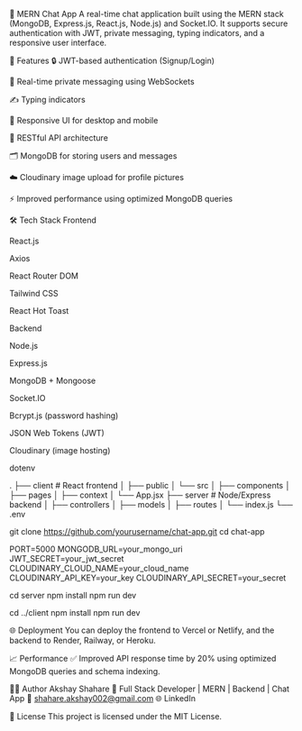 💬 MERN Chat App
A real-time chat application built using the MERN stack (MongoDB, Express.js, React.js, Node.js) and Socket.IO. It supports secure authentication with JWT, private messaging, typing indicators, and a responsive user interface.

🚀 Features
🔒 JWT-based authentication (Signup/Login)

💬 Real-time private messaging using WebSockets

✍️ Typing indicators

📱 Responsive UI for desktop and mobile

🧠 RESTful API architecture

🗂️ MongoDB for storing users and messages

☁️ Cloudinary image upload for profile pictures

⚡ Improved performance using optimized MongoDB queries

🛠️ Tech Stack
Frontend

React.js

Axios

React Router DOM

Tailwind CSS

React Hot Toast

Backend

Node.js

Express.js

MongoDB + Mongoose

Socket.IO

Bcrypt.js (password hashing)

JSON Web Tokens (JWT)

Cloudinary (image hosting)

dotenv




.
├── client             # React frontend
│   ├── public
│   └── src
│       ├── components
│       ├── pages
│       ├── context
│       └── App.jsx
├── server             # Node/Express backend
│   ├── controllers
│   ├── models
│   ├── routes
│   └── index.js
└── .env


git clone https://github.com/yourusername/chat-app.git
cd chat-app



PORT=5000
MONGODB_URL=your_mongo_uri
JWT_SECRET=your_jwt_secret
CLOUDINARY_CLOUD_NAME=your_cloud_name
CLOUDINARY_API_KEY=your_key
CLOUDINARY_API_SECRET=your_secret


cd server
npm install
npm run dev




cd ../client
npm install
npm run dev



🌐 Deployment
You can deploy the frontend to Vercel or Netlify, and the backend to Render, Railway, or Heroku.

📈 Performance
✅ Improved API response time by 20% using optimized MongoDB queries and schema indexing.

🙋‍♂️ Author
Akshay Shahare
💼 Full Stack Developer | MERN | Backend | Chat App
📧 shahare.akshay002@gmail.com
🌐 LinkedIn

📃 License
This project is licensed under the MIT License.
